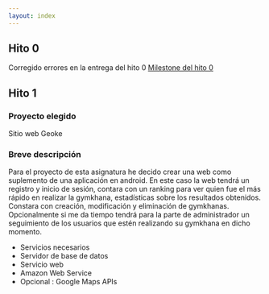 ```yaml
---
layout: index
---
```

## Hito 0

Corregido errores en la entrega del hito 0
[Milestone del hito 0](https://github.com/makelele29/Geoke-Web/milestone/2)

## Hito 1

### Proyecto elegido

Sitio web Geoke

### Breve descripción

Para el proyecto de esta asignatura he decido crear una web como suplemento de una aplicación en android.
En este caso la web tendrá un registro y inicio de sesión,  contara con un ranking para ver quien fue el más rápido en realizar la gymkhana, estadísticas sobre los resultados obtenidos.
Constara con creación, modificación y eliminación de gymkhanas.
Opcionalmente si me da tiempo tendrá para la parte de administrador un seguimiento de los usuarios que estén realizando su gymkhana en dicho momento.

- Servicios necesarios
- Servidor de base de datos
- Servicio web
- Amazon Web Service
- Opcional : Google Maps APIs
